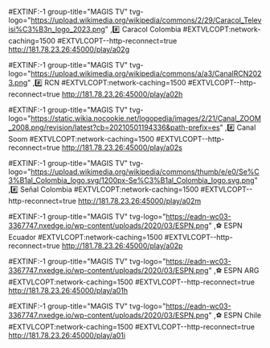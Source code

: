 #EXTINF:-1 group-title="MAGIS TV" tvg-logo="https://upload.wikimedia.org/wikipedia/commons/2/29/Caracol_Televisi%C3%B3n_logo_2023.png" ,#️⃣ Caracol Colombia
#EXTVLCOPT:network-caching=1500
#EXTVLCOPT--http-reconnect=true
http://181.78.23.26:45000/play/a02g

#EXTINF:-1 group-title="MAGIS TV" tvg-logo="https://upload.wikimedia.org/wikipedia/commons/a/a3/CanalRCN2023.png" ,#️⃣ RCN
#EXTVLCOPT:network-caching=1500
#EXTVLCOPT--http-reconnect=true
http://181.78.23.26:45000/play/a02h

#EXTINF:-1 group-title="MAGIS TV" tvg-logo="https://static.wikia.nocookie.net/logopedia/images/2/21/Canal_ZOOM_2008.png/revision/latest?cb=20210501194336&path-prefix=es" ,#️⃣ Canal Soom
#EXTVLCOPT:network-caching=1500
#EXTVLCOPT--http-reconnect=true
http://181.78.23.26:45000/play/a02s

#EXTINF:-1 group-title="MAGIS TV" tvg-logo="https://upload.wikimedia.org/wikipedia/commons/thumb/e/e0/Se%C3%B1al_Colombia_logo.svg/1200px-Se%C3%B1al_Colombia_logo.svg.png" ,#️⃣ Señal Colombia
#EXTVLCOPT:network-caching=1500
#EXTVLCOPT--http-reconnect=true
http://181.78.23.26:45000/play/a02m

#EXTINF:-1 group-title="MAGIS TV" tvg-logo="https://eadn-wc03-3367747.nxedge.io/wp-content/uploads/2020/03/ESPN.png" ,⚽ ESPN Ecuador
#EXTVLCOPT:network-caching=1500
#EXTVLCOPT--http-reconnect=true
http://181.78.23.26:45000/play/a02p


#EXTINF:-1 group-title="MAGIS TV" tvg-logo="https://eadn-wc03-3367747.nxedge.io/wp-content/uploads/2020/03/ESPN.png" ,⚽ ESPN ARG
#EXTVLCOPT:network-caching=1500
#EXTVLCOPT--http-reconnect=true
http://181.78.23.26:45000/play/a01h

#EXTINF:-1 group-title="MAGIS TV" tvg-logo="https://eadn-wc03-3367747.nxedge.io/wp-content/uploads/2020/03/ESPN.png" ,⚽ ESPN Chile
#EXTVLCOPT:network-caching=1500
#EXTVLCOPT--http-reconnect=true
http://181.78.23.26:45000/play/a01i
